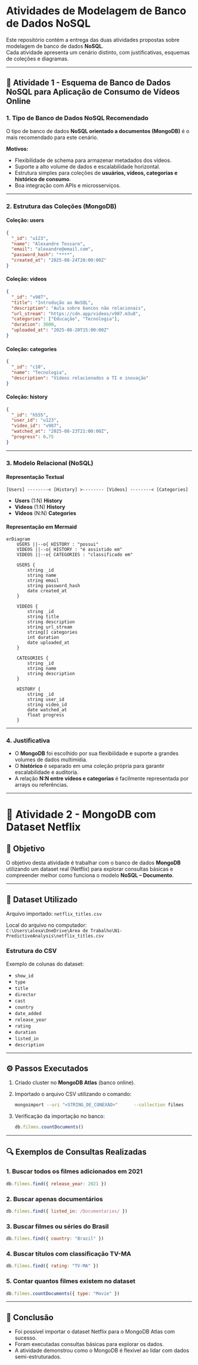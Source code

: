 # Atividades de Modelagem de Banco de Dados NoSQL

Este repositório contém a entrega das duas atividades propostas sobre modelagem de banco de dados **NoSQL**.  
Cada atividade apresenta um cenário distinto, com justificativas, esquemas de coleções e diagramas.

---

## 📌 Atividade 1 - Esquema de Banco de Dados NoSQL para Aplicação de Consumo de Vídeos Online

### 1. Tipo de Banco de Dados NoSQL Recomendado
O tipo de banco de dados **NoSQL orientado a documentos (MongoDB)** é o mais recomendado para este cenário.  

**Motivos:**
- Flexibilidade de schema para armazenar metadados dos vídeos.  
- Suporte a alto volume de dados e escalabilidade horizontal.  
- Estrutura simples para coleções de **usuários, vídeos, categorias e histórico de consumo**.  
- Boa integração com APIs e microsserviços.  

---

### 2. Estrutura das Coleções (MongoDB)

#### **Coleção: users**
```json
{
  "_id": "u123",
  "name": "Alexandre Tessaro",
  "email": "alexandre@email.com",
  "password_hash": "****",
  "created_at": "2025-08-24T20:00:00Z"
}
```

#### **Coleção: videos**
```json
{
  "_id": "v987",
  "title": "Introdução ao NoSQL",
  "description": "Aula sobre bancos não relacionais",
  "url_stream": "https://cdn.app/videos/v987.m3u8",
  "categories": ["Educação", "Tecnologia"],
  "duration": 3600,
  "uploaded_at": "2025-08-20T15:00:00Z"
}
```

#### **Coleção: categories**
```json
{
  "_id": "c10",
  "name": "Tecnologia",
  "description": "Vídeos relacionados a TI e inovação"
}
```

#### **Coleção: history**
```json
{
  "_id": "h555",
  "user_id": "u123",
  "video_id": "v987",
  "watched_at": "2025-08-23T21:00:00Z",
  "progress": 0.75
}
```

---

### 3. Modelo Relacional (NoSQL)

#### Representação Textual
```
[Users] --------< [History] >-------- [Videos] --------< [Categories]
```

- **Users** (1:N) **History**  
- **Videos** (1:N) **History**  
- **Videos** (N:N) **Categories**  

#### Representação em Mermaid
```mermaid
erDiagram
    USERS ||--o{ HISTORY : "possui"
    VIDEOS ||--o{ HISTORY : "é assistido em"
    VIDEOS ||--o{ CATEGORIES : "classificado em"

    USERS {
        string _id
        string name
        string email
        string password_hash
        date created_at
    }

    VIDEOS {
        string _id
        string title
        string description
        string url_stream
        string[] categories
        int duration
        date uploaded_at
    }

    CATEGORIES {
        string _id
        string name
        string description
    }

    HISTORY {
        string _id
        string user_id
        string video_id
        date watched_at
        float progress
    }
```

---

### 4. Justificativa
- O **MongoDB** foi escolhido por sua flexibilidade e suporte a grandes volumes de dados multimídia.  
- O **histórico** é separado em uma coleção própria para garantir escalabilidade e auditoria.  
- A relação **N:N entre vídeos e categorias** é facilmente representada por arrays ou referências.  

---

# 📌 Atividade 2 - MongoDB com Dataset Netflix

## 🎯 Objetivo
O objetivo desta atividade é trabalhar com o banco de dados **MongoDB** utilizando um dataset real (Netflix) para explorar consultas básicas e compreender melhor como funciona o modelo **NoSQL – Documento**.

---

## 📂 Dataset Utilizado
Arquivo importado: `netflix_titles.csv`

Local do arquivo no computador:  
`C:\Users\alexa\OneDrive\Área de Trabalho\N1-PredictiveAnalysis\netflix_titles.csv`

### Estrutura do CSV
Exemplo de colunas do dataset:
- `show_id`
- `type`
- `title`
- `director`
- `cast`
- `country`
- `date_added`
- `release_year`
- `rating`
- `duration`
- `listed_in`
- `description`

---

## ⚙️ Passos Executados

1. Criado cluster no **MongoDB Atlas** (banco online).
2. Importado o arquivo CSV utilizando o comando:

   ```bash
   mongoimport --uri "<STRING_DE_CONEXÃO>"      --collection filmes      --type csv      --headerline      --file "C:\Users\alexa\OneDrive\Área de Trabalho\N1-PredictiveAnalysis\netflix_titles.csv"
   ```

3. Verificação da importação no banco:

   ```js
   db.filmes.countDocuments()
   ```

---

## 🔍 Exemplos de Consultas Realizadas

### 1. Buscar todos os filmes adicionados em 2021
```js
db.filmes.find({ release_year: 2021 })
```

### 2. Buscar apenas documentários
```js
db.filmes.find({ listed_in: /Documentaries/ })
```

### 3. Buscar filmes ou séries do **Brasil**
```js
db.filmes.find({ country: "Brazil" })
```

### 4. Buscar títulos com classificação **TV-MA**
```js
db.filmes.find({ rating: "TV-MA" })
```

### 5. Contar quantos filmes existem no dataset
```js
db.filmes.countDocuments({ type: "Movie" })
```

---

## 📌 Conclusão
- Foi possível importar o dataset Netflix para o MongoDB Atlas com sucesso.  
- Foram executadas consultas básicas para explorar os dados.  
- A atividade demonstrou como o MongoDB é flexível ao lidar com dados semi-estruturados.  
